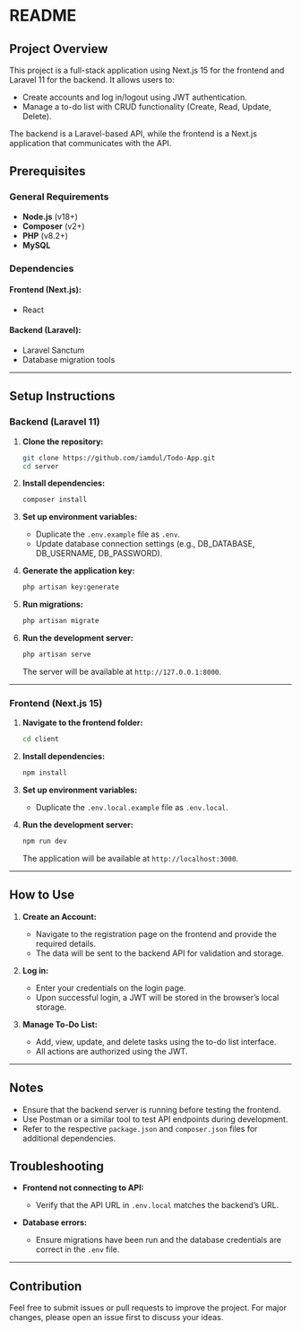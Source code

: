 
# README

## Project Overview
This project is a full-stack application using Next.js 15 for the frontend and Laravel 11 for the backend. It allows users to:

- Create accounts and log in/logout using JWT authentication.
- Manage a to-do list with CRUD functionality (Create, Read, Update, Delete).

The backend is a Laravel-based API, while the frontend is a Next.js application that communicates with the API.

## Prerequisites

### General Requirements
- **Node.js** (v18+)
- **Composer** (v2+)
- **PHP** (v8.2+)
- **MySQL** 

### Dependencies

#### Frontend (Next.js):
- React

#### Backend (Laravel):
- Laravel Sanctum
- Database migration tools

---

## Setup Instructions

### Backend (Laravel 11)

1. **Clone the repository:**
   ```bash
   git clone https://github.com/iamdul/Todo-App.git
   cd server
   ```

2. **Install dependencies:**
   ```bash
   composer install
   ```

3. **Set up environment variables:**
   - Duplicate the `.env.example` file as `.env`.
   - Update database connection settings (e.g., DB_DATABASE, DB_USERNAME, DB_PASSWORD).
   
4. **Generate the application key:**
   ```bash
   php artisan key:generate
   ```

5. **Run migrations:**
   ```bash
   php artisan migrate
   ```

6. **Run the development server:**
   ```bash
   php artisan serve
   ```
   The server will be available at `http://127.0.0.1:8000`.

---

### Frontend (Next.js 15)

1. **Navigate to the frontend folder:**
   ```bash
   cd client
   ```

2. **Install dependencies:**
   ```bash
   npm install
   ```

3. **Set up environment variables:**
   - Duplicate the `.env.local.example` file as `.env.local`.

4. **Run the development server:**
   ```bash
   npm run dev
   ```
   The application will be available at `http://localhost:3000`.

---

## How to Use

1. **Create an Account:**
   - Navigate to the registration page on the frontend and provide the required details.
   - The data will be sent to the backend API for validation and storage.

2. **Log in:**
   - Enter your credentials on the login page.
   - Upon successful login, a JWT will be stored in the browser’s local storage.

3. **Manage To-Do List:**
   - Add, view, update, and delete tasks using the to-do list interface.
   - All actions are authorized using the JWT.


---

## Notes

- Ensure that the backend server is running before testing the frontend.
- Use Postman or a similar tool to test API endpoints during development.
- Refer to the respective `package.json` and `composer.json` files for additional dependencies.

## Troubleshooting

- **Frontend not connecting to API:**
  - Verify that the API URL in `.env.local` matches the backend’s URL.

- **Database errors:**
  - Ensure migrations have been run and the database credentials are correct in the `.env` file.

---

## Contribution

Feel free to submit issues or pull requests to improve the project. For major changes, please open an issue first to discuss your ideas.

